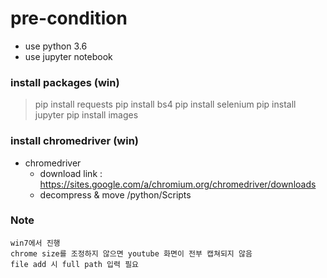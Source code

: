 # pre-condition
- use python 3.6
- use jupyter notebook


### install packages (win)
> pip install requests
> pip install bs4
> pip install selenium
> pip install jupyter 
> pip install images

### install chromedriver (win)
- chromedriver
	- download link : https://sites.google.com/a/chromium.org/chromedriver/downloads
	- decompress & move /python/Scripts

### Note
```
win7에서 진행
chrome size를 조정하지 않으면 youtube 화면이 전부 캡쳐되지 않음
file add 시 full path 입력 필요
```